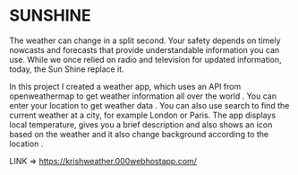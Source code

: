 # SUNSHINE

The weather can change in a split second. Your safety depends on timely nowcasts and forecasts that provide understandable information you can use. While we once relied on radio and television for updated information, today, the Sun Shine replace it.

In this project I created a weather app, which uses an API from openweathermap to get weather information all over the world . You can enter your location to get weather data . You can also use search to find the current weather at a city, for example London or Paris. The app displays local temperature, gives you a brief description and also shows an icon based on the weather and it also change background according to the location .

LINK =>  https://krishweather.000webhostapp.com/
